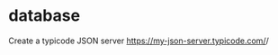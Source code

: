 # database
Create a typicode JSON server
 https://my-json-server.typicode.com/<your-username>/<your-repo> 
